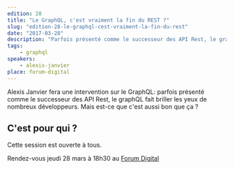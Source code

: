 ```yaml
---
edition: 28
title: "Le GraphQL, c'est vraiment la fin du REST ?"
slug: "edition-28-le-graphql-cest-vraiment-la-fin-du-rest"
date: "2017-03-28"
description: "Parfois présenté comme le successeur des API Rest, le graphQL fait briller les yeux de nombreux développeurs."
tags:
    - graphql
speakers:
    - alexis-janvier
place: forum-digital
---
```


Alexis Janvier fera une intervention sur le GraphQL: parfois présenté comme le successeur des API
Rest, le graphQL fait briller les yeux de nombreux développeurs. Mais est-ce que c'est aussi bon que
ça ?

## C'est pour qui ?

Cette session est ouverte à tous.

Rendez-vous jeudi 28 mars à 18h30 au
[Forum Digital](http://forum-digital.fr/fr/acces-et-localisation-du-forum-digital-de-caen-colombelles.-gc16.html)
